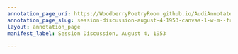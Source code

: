 ```yaml
---
annotation_page_uri: https://WoodberryPoetryRoom.github.io/AudiAnnotate-Workshop/annotations/session-discussion-august-4-1953-canvas-1-w-m--frohock.json
annotation_page_slug: session-discussion-august-4-1953-canvas-1-w-m--frohock
layout: annotation_page
manifest_label: Session Discussion, August 4, 1953

---
```

